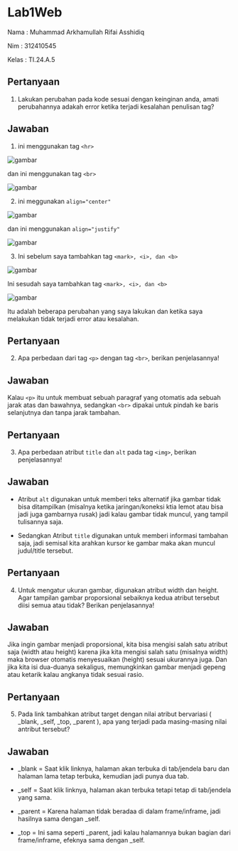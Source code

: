 # Lab1Web

Nama : Muhammad Arkhamullah Rifai Asshidiq

Nim : 312410545

Kelas : TI.24.A.5

## Pertanyaan

1. Lakukan perubahan pada kode sesuai dengan keinginan anda, amati perubahannya adakah error ketika terjadi kesalahan penulisan tag?

## Jawaban

1. ini menggunakan tag `<hr>`

![gambar](ss1.jpeg)

dan ini menggunakan tag `<br>`

![gambar](ss2.jpeg)

2. ini meggunakan `align="center"`

![gambar](ss1.jpeg)

dan ini menggunakan `align="justify"`

![gambar](ss3.jpeg)

3. Ini sebelum saya tambahkan tag `<mark>, <i>, dan <b>`
   
![gambar](ss1.jpeg)

Ini sesudah saya tambahkan tag `<mark>, <i>, dan <b>`

![gambar](ss4.jpeg)

Itu adalah beberapa perubahan yang saya lakukan dan ketika saya melakukan tidak terjadi error atau kesalahan.

## Pertanyaan

2. Apa perbedaan dari tag `<p>` dengan tag `<br>`, berikan penjelasannya!

## Jawaban

Kalau `<p>` itu untuk membuat sebuah paragraf yang otomatis ada sebuah jarak atas dan bawahnya, sedangkan `<br>` dipakai untuk pindah ke baris selanjutnya dan tanpa jarak tambahan.

## Pertanyaan

3. Apa perbedaan atribut `title` dan `alt` pada tag `<img>`, berikan penjelasannya!

## Jawaban

- Atribut `alt` digunakan untuk memberi teks alternatif jika gambar tidak bisa ditampilkan (misalnya ketika jaringan/koneksi ktia lemot atau bisa jadi juga gambarnya rusak) jadi kalau gambar tidak muncul, yang tampil tulisannya saja.

- Sedangkan Atribut `title` digunakan untuk memberi informasi tambahan saja, jadi semisal kita arahkan kursor ke gambar maka akan muncul judul/title tersebut.

## Pertanyaan

4. Untuk mengatur ukuran gambar, digunakan atribut width dan height. Agar tampilan gambar proporsional sebaiknya kedua atribut tersebut diisi semua atau tidak? Berikan penjelasannya!

## Jawaban

Jika ingin gambar menjadi proporsional, kita bisa mengisi salah satu atribut saja (width atau height) karena jika kita mengisi salah satu (misalnya width) maka browser otomatis menyesuaikan (height) sesuai ukurannya juga. Dan jika kita isi dua-duanya sekaligus, memungkinkan gambar menjadi gepeng atau ketarik kalau angkanya tidak sesuai rasio.

## Pertanyaan

5. Pada link tambahkan atribut target dengan nilai atribut bervariasi ( _blank, _self, _top, _parent ), apa yang terjadi pada masing-masing nilai antribut tersebut?

## Jawaban

- _blank = Saat klik linknya, halaman akan terbuka di tab/jendela baru dan halaman lama tetap terbuka, kemudian jadi punya dua tab.

- _self = Saat klik linknya, halaman akan terbuka tetapi tetap di tab/jendela yang sama.
 
- _parent = Karena halaman tidak beradaa di dalam frame/inframe, jadi hasilnya sama dengan _self.

- _top = Ini sama seperti _parent, jadi kalau halamannya bukan bagian dari frame/inframe, efeknya sama dengan _self. 
